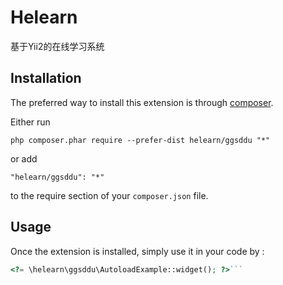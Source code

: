 Helearn
=======
基于Yii2的在线学习系统

Installation
------------

The preferred way to install this extension is through [composer](http://getcomposer.org/download/).

Either run

```
php composer.phar require --prefer-dist helearn/ggsddu "*"
```

or add

```
"helearn/ggsddu": "*"
```

to the require section of your `composer.json` file.


Usage
-----

Once the extension is installed, simply use it in your code by  :

```php
<?= \helearn\ggsddu\AutoloadExample::widget(); ?>```